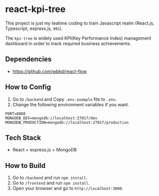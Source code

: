 # react-kpi-tree

This project is just my teatime coding to train Javascript realm (React.js, Typescript, express.js, etc).

The `kpi-tree` is widely used KPI(Key Performance Index) management dashboard in order to track required business achievements.

## Dependencies
- https://github.com/wbkd/react-flow

## How to Config
1. Go to `/backend` and Copy `.env.example` file to `.env`.
2. Change the following environment variables if you want.

```
PORT=8080
MONGODB_DEV=mongodb://localhost:27017/dev
MONGODB_PRODUCTION=mongodb://localhost:27017/production
```

## Tech Stack
- React + express.js + MongoDB

## How to Build

1. Go to `/backend` and run `npm install`.
2. Go to `/frontend` and run `npm install`.
3. Open your browser and go to `http://localhost:3000`.
